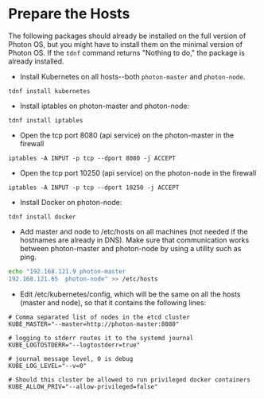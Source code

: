 # Prepare the Hosts

The following packages should already be installed on the full version of Photon OS, but you might have to install them on the minimal version of Photon OS. If the `tdnf` command returns "Nothing to do," the package is already installed.
    
* Install Kubernetes on all hosts--both `photon-master` and `photon-node`.

```
tdnf install kubernetes
``` 

* Install iptables on photon-master and photon-node:

```
tdnf install iptables
```

* Open the tcp port 8080 (api service) on the photon-master in the firewall

```
iptables -A INPUT -p tcp --dport 8080 -j ACCEPT
```

* Open the tcp port 10250 (api service) on the photon-node in the firewall

```
iptables -A INPUT -p tcp --dport 10250 -j ACCEPT
```


* Install Docker on photon-node:

```
tdnf install docker
```

* Add master and node to /etc/hosts on all machines (not needed if the hostnames are already in DNS). Make sure that communication works between photon-master and photon-node by using a utility such as ping.

```sh
echo "192.168.121.9	photon-master
192.168.121.65	photon-node" >> /etc/hosts
```

* Edit /etc/kubernetes/config, which will be the same on all the hosts (master and node), so that it contains the following lines:

```
# Comma separated list of nodes in the etcd cluster
KUBE_MASTER="--master=http://photon-master:8080"

# logging to stderr routes it to the systemd journal
KUBE_LOGTOSTDERR="--logtostderr=true"

# journal message level, 0 is debug
KUBE_LOG_LEVEL="--v=0"

# Should this cluster be allowed to run privileged docker containers
KUBE_ALLOW_PRIV="--allow-privileged=false"
```

